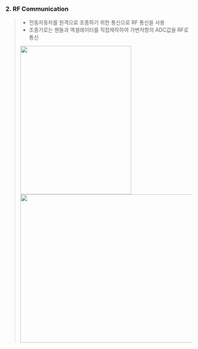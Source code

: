 ### 2. RF Communication
> - 전동자동차를 원격으로 조종하기 위한 통신으로 RF 통신을 사용
> - 조종기로는 핸들과 엑셀레이터를 직접제작하여 가변저항의 ADC값을 RF로 통신
>  
> <img src="https://github.com/qkcvb110/Portfolio/assets/121782690/ffb32203-ef52-4cc4-9996-8100f3610fce.png" width="300" height="400"/>
> <img src="https://github.com/qkcvb110/Portfolio/assets/121782690/002638d1-3e93-49a4-9d98-891ba6908acc" width="700" height="400"/>
